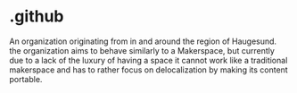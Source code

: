 # .github
An organization originating from in and around the region of Haugesund. the organization aims to behave similarly to a Makerspace, but currently due to a lack of the luxury of having a space it cannot work like a traditional makerspace and has to rather focus on delocalization by making its content portable.
